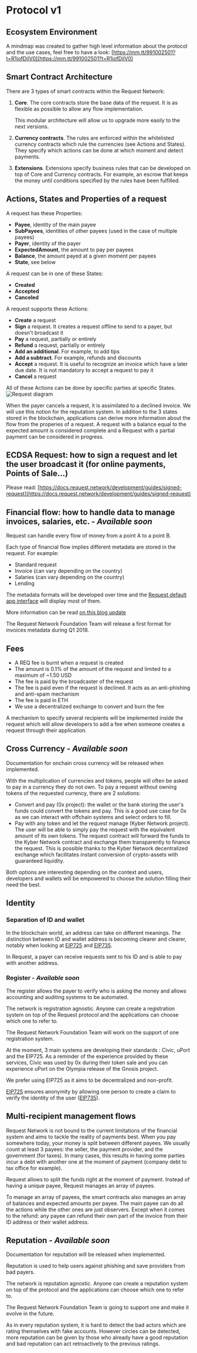 # Protocol v1

## Ecosystem Environment

A mindmap was created to gather high level information about the protocol and the use cases, feel free to have a look: [https://mm.tt/991002501?t=R1iofDilV0](https://mm.tt/991002501?t=R1iofDilV0)

## Smart Contract Architecture

There are 3 types of smart contracts within the Request Network:

1. **Core**. The core contracts store the base data of the request. It is as flexible as possible to allow any flow implementation.

   This modular architecture will allow us to upgrade more easily to the next versions.

2. **Currency contracts**. The rules are enforced within the whitelisted currency contracts which rule the currencies \(see Actions and States\). They specify which actions can be done at which moment and detect payments.
3. **Extensions**. Extensions specify business rules that can be developed on top of Core and Currency contracts. For example, an escrow that keeps the money until conditions specified by the rules have been fulfilled.

## Actions, States and Properties of a request

A request has these Properties:

* **Payee**, identity of the main payee
* **SubPayees**, identities of other payees \(used in the case of multiple payees\)
* **Payer**, identity of the payer
* **ExpectedAmount**, the amount to pay per payees
* **Balance**, the amount payed at a given moment per payees
* **State**, see below

A request can be in one of these States:

* **Created**
* **Accepted**
* **Canceled**

A request supports these Actions:

* **Create** a request
* **Sign** a request. It creates a request offline to send to a payer, but doesn't broadcast it
* **Pay** a request, partially or entirely
* **Refund** a request, partially or entirely
* **Add an additional**. For example, to add tips
* **Add a subtract**. For example, refunds and discounts
* **Accept** a request. It is useful to recognize an invoice which have a later due date. It is not mandatory to accept a request to pay it
* **Cancel** a request

All of these Actions can be done by specific parties at specific States. ![Request diagram](https://i.imgur.com/WBUmhp6.png)

When the payer cancels a request, it is assimilated to a declined invoice. We will use this notion for the reputation system. In addition to the 3 states stored in the blockchain, applications can derive more information about the flow from the properies of a request. A request with a balance equal to the expected amount is considered complete and a Request with a partial payment can be considered in progress.

## ECDSA Request: how to sign a request and let the user broadcast it \(for online payments, Points of Sale...\)

Please read: [https://docs.request.network/development/guides/signed-request](https://docs.request.network/development/guides/signed-request)

## Financial flow: how to handle data to manage invoices, salaries, etc. - _Available soon_

Request can handle every flow of money from a point A to a point B.

Each type of financial flow implies different metadata are stored in the request. For example:

* Standard request 
* Invoice \(can vary depending on the country\)
* Salaries \(can vary depending on the country\)
* Lending

The metadata formats will be developed over time and the [Request default app interface](https://app.request.network/) will display most of them.

More information can be read [on this blog update](https://blog.request.network/request-network-project-update-december-8th-2017-financial-flows-management-request-colossus-ef62fed295c0)

The Request Network Foundation Team will release a first format for invoices metadata during Q1 2018.

## Fees

* A REQ fee is burnt when a request is created
* The amount is 0.1% of the amount of the request and limited to a maximum of ~1.50 USD
* The fee is paid by the broadcaster of the request
* The fee is paid even if the request is declined. It acts as an anti-phishing and anti-spam mechanism
* The fee is paid in ETH
* We use a decentralized exchange to convert and burn the fee

A mechanism to specify several recipients will be implemented inside the request which will allow developers to add a fee when someone creates a request through their application.

## Cross Currency - _Available soon_

Documentation for onchain cross currency will be released when implemented.

With the multiplication of currencies and tokens, people will often be asked to pay in a currency they do not own. To pay a request without owning tokens of the requested currency, there are 2 solutions:

* Convert and pay \(0x project\): the wallet or the bank storing the user's funds could convert the tokens and pay. This is a good use case for 0x as we can interact with offchain systems and select orders to fill.
* Pay with any token and let the request manage \(Kyber Network project\). The user will be able to simply pay the request with the equivalent amount of its own tokens. The request contract will forward the funds to the Kyber Network contract and exchange them transparently to finance the request. This is possible thanks to the Kyber Network decentralized exchange which facilitates instant conversion of crypto-assets with guaranteed liquidity.

Both options are interesting depending on the context and users, developers and wallets will be empowered to choose the solution filling their need the best.

## Identity

### Separation of ID and wallet

In the blockchain world, an address can take on different meanings. The distinction between ID and wallet address is becoming clearer and clearer, notably when looking at [EIP725](https://github.com/ethereum/EIPs/issues/725) and [EIP735](https://github.com/ethereum/EIPs/issues/735).

In Request, a payer can receive requests sent to his ID and is able to pay with another address.

### Register - _Available soon_

The register allows the payer to verify who is asking the money and allows accounting and auditing systems to be automated.

The network is registration agnostic. Anyone can create a registration system on top of the Request protocol and the applications can choose which one to refer to.

The Request Network Foundation Team will work on the support of one registration system.

At the moment, 3 main systems are developing their standards : Civic, uPort and the EIP725. As a reminder of the experience provided by these services, Civic was used by 0x during their token sale and you can experience uPort on the Olympia release of the Gnosis project.

We prefer using EIP725 as it aims to be decentralized and non-profit.

[EIP725](https://github.com/ethereum/EIPs/issues/725) ensures anonymity by allowing one person to create a claim to verify the identity of the user \([EIP735](https://github.com/ethereum/EIPs/issues/735)\).

## Multi-recipient management flows

Request Network is not bound to the current limitations of the financial system and aims to tackle the reality of payments best. When you pay somewhere today, your money is split between different payees. We usually count at least 3 payees: the seller, the payment provider, and the government \(for taxes\). In many cases, this results in having some parties incur a debt with another one at the moment of payment \(company debt to tax office for example\).

Request allows to split the funds right at the moment of payment. Instead of having a unique payee, Request manages an array of payees.

To manage an array of payees, the smart contracts also manages an array of balances and expected amounts per payee. The main payee can do all the actions while the other ones are just observers. Except when it comes to the refund: any payee can refund their own part of the invoice from their ID address or their wallet address.

## Reputation - _Available soon_

Documentation for reputation will be released when implemented.

Reputation is used to help users against phishing and save providers from bad payers.

The network is reputation agnostic. Anyone can create a reputation system on top of the protocol and the applications can choose which one to refer to.

The Request Network Foundation Team is going to support one and make it evolve in the future.

As in every reputation system, it is hard to detect the bad actors which are rating themselves with fake accounts. However circles can be detected, more reputation can be given by those who already have a good reputation and bad reputation can act retroactively to the previous ratings.

